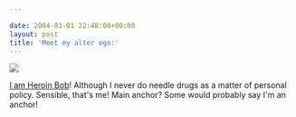 ```yaml
---

date: 2004-03-01 22:48:00+00:00
layout: post
title: 'Meet my alter ego:'
---
```


![](http://images.quizilla.com/R/Riff13/1038372550_heroinbob.jpg)

[I am Heroin Bob](http://quizilla.com/users/Riff13/quizzes/Which%20SLC%20Punk%20are%20you%3F/)!  Although I never do needle drugs as a matter of personal policy.  Sensible, that's me!  Main anchor?  Some would probably say I'm an anchor!
